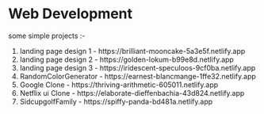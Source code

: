 <h1>Web Development</h1>

some simple projects :-

<ol>
  <li>landing page design 1 - https://brilliant-mooncake-5a3e5f.netlify.app</li>
  <li>landing page design 2 - https://golden-lokum-b99e8d.netlify.app</li>
  <li>landing page design 3 - https://iridescent-speculoos-9cf0ba.netlify.app</li>
  <li>RandomColorGenerator - https://earnest-blancmange-1ffe32.netlify.app</li>
  <li>Google Clone - https://thriving-arithmetic-605011.netlify.app</li>
  <li>Netflix ui Clone - https://elaborate-dieffenbachia-43d824.netlify.app</li>
  <li>SidcupgolfFamily - https://spiffy-panda-bd481a.netlify.app </li>
</ol>
